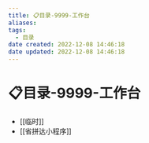 ```yaml
---
title: 📋目录-9999-工作台
aliases:
tags:
  - 目录
date created: 2022-12-08 14:46:18
date updated: 2022-12-08 14:46:18
---
```


# 📋目录-9999-工作台

- [[临时]]
- [[省拼达小程序]]
